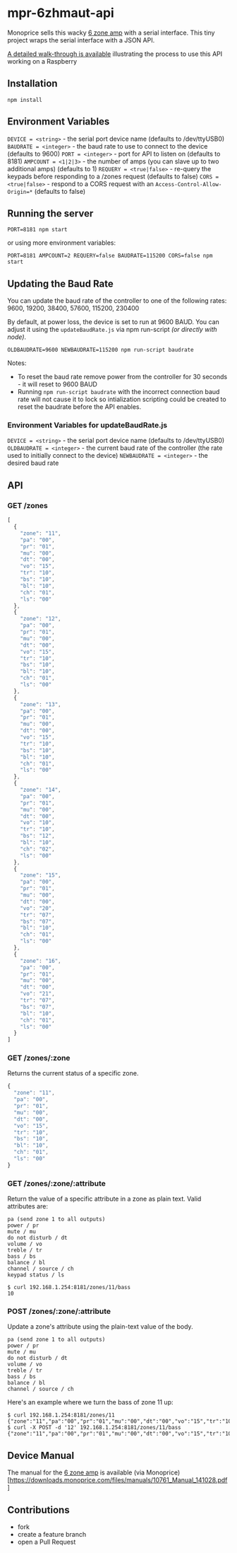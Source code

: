 # mpr-6zhmaut-api

Monoprice sells this wacky [6 zone amp](https://www.monoprice.com/product?p_id=10761) with a serial interface. This tiny project wraps the serial interface with a JSON API.

[A detailed walk-through is available](https://chrisschuld.com/2019/07/decorating-the-monoprice-6-zone-home-audio-multizone-controller/) illustrating the process to use this API working on a Raspberry

## Installation

    npm install

## Environment Variables

`DEVICE = <string>` - the serial port device name (defaults to /dev/ttyUSB0)
`BAUDRATE = <integer>` - the baud rate to use to connect to the device (defaults to 9600)
`PORT = <integer>` - port for API to listen on (defaults to 8181)
`AMPCOUNT = <1|2|3>` - the number of amps (you can slave up to two additional amps) (defaults to 1)
`REQUERY = <true|false>` - re-query the keypads before responding to a /zones request (defaults to false)
`CORS = <true|false>` - respond to a CORS request with an `Access-Control-Allow-Origin=*` (defaults to false)

## Running the server

    PORT=8181 npm start

or using more environment variables:

    PORT=8181 AMPCOUNT=2 REQUERY=false BAUDRATE=115200 CORS=false npm start

## Updating the Baud Rate

You can update the baud rate of the controller to one of the following rates: 9600, 19200, 38400, 57600, 115200, 230400

By default, at power loss, the device is set to run at 9600 BAUD.  You can adjust it using the `updateBaudRate.js` via npm run-script *(or directly with node)*.

```
OLDBAUDRATE=9600 NEWBAUDRATE=115200 npm run-script baudrate
```

Notes:
+ To reset the baud rate remove power from the controller for 30 seconds - it will reset to 9600 BAUD
+ Running `npm run-script baudrate` with the incorrect connection baud rate will not cause it to lock so intialization scripting could be created to reset the baudrate before the API enables.

### Environment Variables for updateBaudRate.js

`DEVICE = <string>` - the serial port device name (defaults to /dev/ttyUSB0)
`OLDBAUDRATE = <integer>` - the current baud rate of the controller (the rate used to initially connect to the device)
`NEWBAUDRATE = <integer>` - the desired baud rate

## API

### GET /zones

```js
[
  {
    "zone": "11",
    "pa": "00",
    "pr": "01",
    "mu": "00",
    "dt": "00",
    "vo": "15",
    "tr": "10",
    "bs": "10",
    "bl": "10",
    "ch": "01",
    "ls": "00"
  },
  {
    "zone": "12",
    "pa": "00",
    "pr": "01",
    "mu": "00",
    "dt": "00",
    "vo": "15",
    "tr": "10",
    "bs": "10",
    "bl": "10",
    "ch": "01",
    "ls": "00"
  },
  {
    "zone": "13",
    "pa": "00",
    "pr": "01",
    "mu": "00",
    "dt": "00",
    "vo": "15",
    "tr": "10",
    "bs": "10",
    "bl": "10",
    "ch": "01",
    "ls": "00"
  },
  {
    "zone": "14",
    "pa": "00",
    "pr": "01",
    "mu": "00",
    "dt": "00",
    "vo": "10",
    "tr": "10",
    "bs": "12",
    "bl": "10",
    "ch": "02",
    "ls": "00"
  },
  {
    "zone": "15",
    "pa": "00",
    "pr": "01",
    "mu": "00",
    "dt": "00",
    "vo": "20",
    "tr": "07",
    "bs": "07",
    "bl": "10",
    "ch": "01",
    "ls": "00"
  },
  {
    "zone": "16",
    "pa": "00",
    "pr": "01",
    "mu": "00",
    "dt": "00",
    "vo": "21",
    "tr": "07",
    "bs": "07",
    "bl": "10",
    "ch": "01",
    "ls": "00"
  }
]
```

### GET /zones/:zone

Returns the current status of a specific zone.

```js
{
  "zone": "11",
  "pa": "00",
  "pr": "01",
  "mu": "00",
  "dt": "00",
  "vo": "15",
  "tr": "10",
  "bs": "10",
  "bl": "10",
  "ch": "01",
  "ls": "00"
}
```

### GET /zones/:zone/:attribute

Return the value of a specific attribute in a zone as plain text.
Valid attributes are:

    pa (send zone 1 to all outputs)
    power / pr
    mute / mu
    do not disturb / dt
    volume / vo
    treble / tr
    bass / bs
    balance / bl
    channel / source / ch
    keypad status / ls

    $ curl 192.168.1.254:8181/zones/11/bass
    10

### POST /zones/:zone/:attribute

Update a zone's attribute using the plain-text value of the body.

    pa (send zone 1 to all outputs)
    power / pr
    mute / mu
    do not disturb / dt
    volume / vo
    treble / tr
    bass / bs
    balance / bl
    channel / source / ch

Here's an example where we turn the bass of zone 11 up:

```
$ curl 192.168.1.254:8181/zones/11
{"zone":"11","pa":"00","pr":"01","mu":"00","dt":"00","vo":"15","tr":"10","bs":"10","bl":"10","ch":"01","ls":"00"}
$ curl -X POST -d '12' 192.168.1.254:8181/zones/11/bass
{"zone":"11","pa":"00","pr":"01","mu":"00","dt":"00","vo":"15","tr":"10","bs":"12","bl":"10","ch":"01","ls":"00"}
```

## Device Manual

The manual for the [6 zone amp](https://www.monoprice.com/product?p_id=10761) is available (via Monoprice)[https://downloads.monoprice.com/files/manuals/10761_Manual_141028.pdf]

## Contributions

* fork
* create a feature branch
* open a Pull Request
